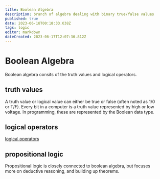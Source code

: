 ```yaml
---
title: Boolean Algebra
description: branch of algebra dealing with binary true/false values
published: true
date: 2023-06-18T00:18:33.038Z
tags: logic
editor: markdown
dateCreated: 2023-06-17T12:07:36.812Z
---
```


# Boolean Algebra

Boolean algebra consits of the truth values and logical operators.

## truth values

A truth value or logical value can either be true or false (often noted as 1/0 or T/F). Every bit in a computer is a truth value represented by high or low voltage. In programming, these are represented by the Boolean data type.

## logical operators

[logical operators](/courses/concepts/logic/logical-operators)

## propositional logic

Propositional logic is closely connected to boolean algebra, but focuses more on deductive reasoning, and building up theorems.
